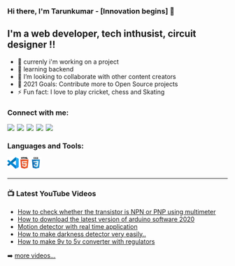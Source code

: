 ### Hi there, I'm Tarunkumar - [Innovation begins] 👋



## I'm a web developer, tech inthusist, circuit designer !!

- 🔭 currenly i'm working on a project
- 🌱 learning backend
- 👯 I’m looking to collaborate with other content creators
- 🥅 2021 Goals: Contribute more to Open Source projects
- ⚡ Fun fact: I love to play cricket, chess and Skating

### Connect with me:

<img align="left" alt=" " width="22px" src="  " />
<img align="left" alt="  " width="22px" src="https://www.youtube.com/channel/UCoT3nV-ZoNRVR5GkIJFV-hA" />
<img align="left" alt="  " width="22px" src="https://twitter.com/tarunveeranki" />
<img align="left" alt=" " width="22px" src=" https://github.com/veerankitarun" />
<img align="left" alt=" " width="22px" src=" " />

<br />


### Languages and Tools:

<img align="left" alt="Visual Studio Code" width="26px" src="https://raw.githubusercontent.com/github/explore/80688e429a7d4ef2fca1e82350fe8e3517d3494d/topics/visual-studio-code/visual-studio-code.png" />
<img align="left" alt="HTML5" width="26px" src="https://raw.githubusercontent.com/github/explore/80688e429a7d4ef2fca1e82350fe8e3517d3494d/topics/html/html.png" />
<img align="left" alt="CSS3" width="26px" src="https://raw.githubusercontent.com/github/explore/80688e429a7d4ef2fca1e82350fe8e3517d3494d/topics/css/css.png" />
<!-- [<img align="left" alt="Sass" width="26px" src="https://raw.githubusercontent.com/github/explore/80688e429a7d4ef2fca1e82350fe8e3517d3494d/topics/sass/sass.png" />][cssplaylist]
[<img align="left" alt="JavaScript" width="26px" src="https://raw.githubusercontent.com/github/explore/80688e429a7d4ef2fca1e82350fe8e3517d3494d/topics/javascript/javascript.png" />][jsplaylist]
[<img align="left" alt="React" width="26px" src="https://raw.githubusercontent.com/github/explore/80688e429a7d4ef2fca1e82350fe8e3517d3494d/topics/react/react.png" />][reactplaylist]
[<img align="left" alt="Gatsby" width="26px" src="https://raw.githubusercontent.com/github/explore/e94815998e4e0713912fed477a1f346ec04c3da2/topics/gatsby/gatsby.png" />][webdevplaylist]
[<img align="left" alt="GraphQL" width="26px" src="https://raw.githubusercontent.com/github/explore/80688e429a7d4ef2fca1e82350fe8e3517d3494d/topics/graphql/graphql.png" />][webdevplaylist]
[<img align="left" alt="Node.js" width="26px" src="https://raw.githubusercontent.com/github/explore/80688e429a7d4ef2fca1e82350fe8e3517d3494d/topics/nodejs/nodejs.png" />][webdevplaylist]
[<img align="left" alt="Deno" width="26px" src="https://raw.githubusercontent.com/github/explore/361e2821e2dea67711cde99c9c40ed357061cf27/topics/deno/deno.png" />][webdevplaylist]
[<img align="left" alt="SQL" width="26px" src="https://raw.githubusercontent.com/github/explore/80688e429a7d4ef2fca1e82350fe8e3517d3494d/topics/sql/sql.png" />][webdevplaylist]
[<img align="left" alt="MySQL" width="26px" src="https://raw.githubusercontent.com/github/explore/80688e429a7d4ef2fca1e82350fe8e3517d3494d/topics/mysql/mysql.png" />][webdevplaylist]
[<img align="left" alt="MongoDB" width="26px" src="https://raw.githubusercontent.com/github/explore/80688e429a7d4ef2fca1e82350fe8e3517d3494d/topics/mongodb/mongodb.png" />][webdevplaylist]
[<img align="left" alt="Git" width="26px" src="https://raw.githubusercontent.com/github/explore/80688e429a7d4ef2fca1e82350fe8e3517d3494d/topics/git/git.png" />][webdevplaylist]
[<img align="left" alt="GitHub" width="26px" src="https://raw.githubusercontent.com/github/explore/78df643247d429f6cc873026c0622819ad797942/topics/github/github.png" />][webdevplaylist]
[<img align="left" alt="Terminal" width="26px" src="https://raw.githubusercontent.com/github/explore/80688e429a7d4ef2fca1e82350fe8e3517d3494d/topics/terminal/terminal.png" />][webdevplaylist] -->

<br />
<br />

---

### 📺 Latest YouTube Videos

<!-- YOUTUBE:START -->

- [ How to check whether the transistor is NPN or PNP using multimeter](https://www.youtube.com/watch?v=5sWwIh_fX2o)
- [ How to download the latest version of arduino software 2020 ](https://www.youtube.com/watch?v=SI-ZSg9z4ug)
- [ Motion detector with real time application](https://www.youtube.com/watch?v=9oTwFQnXbQ4)
- [How to make darkness detector very easily..](https://www.youtube.com/watch?v=QqmhZSxIGTY&t=54s)
- [How to make 9v to 5v converter with regulators](https://www.youtube.com/watch?v=mdFoUgF4Btk)
<!-- YOUTUBE:END -->

➡️ [more videos...](https://www.youtube.com/channel/UCoT3nV-ZoNRVR5GkIJFV-hA/featured)


